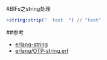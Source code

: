 #BIFs之string处理

```Erlang
>string:strip("  test  ") // "test"
```
##参考
* [erlang-string](http://abin888.blog.sohu.com/236274578.html)
* [erlang/OTP-string.erl](https://github.com/erlang/otp/blob/maint/lib/stdlib/src/string.erl)
